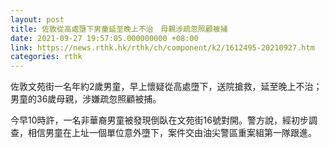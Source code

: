 ```yaml
---
layout: post
title: 佐敦從高處墮下男童延至晚上不治　母親涉疏忽照顧被捕
date: 2021-09-27 19:57:05.000000000 +08:00
link: https://news.rthk.hk/rthk/ch/component/k2/1612495-20210927.htm
categories: rthk
---
```


佐敦文苑街一名年約2歲男童，早上懷疑從高處墮下，送院搶救，延至晚上不治；男童的36歲母親，涉嫌疏忽照顧被捕。

今早10時許，一名非華裔男童被發現倒臥在文苑街16號對開。警方說，經初步調查，相信男童在上址一個單位意外墮下，案件交由油尖警區重案組第一隊跟進。
